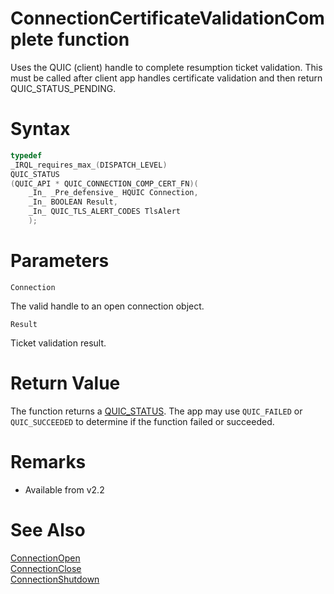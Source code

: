 ConnectionCertificateValidationComplete function
======

Uses the QUIC (client) handle to complete resumption ticket validation. This must be called after client app handles certificate validation and then return QUIC_STATUS_PENDING.

# Syntax

```C
typedef
_IRQL_requires_max_(DISPATCH_LEVEL)
QUIC_STATUS
(QUIC_API * QUIC_CONNECTION_COMP_CERT_FN)(
    _In_ _Pre_defensive_ HQUIC Connection,
    _In_ BOOLEAN Result,
    _In_ QUIC_TLS_ALERT_CODES TlsAlert
    );
```

# Parameters

`Connection`

The valid handle to an open connection object.

`Result`

Ticket validation result.

# Return Value

The function returns a [QUIC_STATUS](QUIC_STATUS.md). The app may use `QUIC_FAILED` or `QUIC_SUCCEEDED` to determine if the function failed or succeeded.

# Remarks

- Available from v2.2

# See Also

[ConnectionOpen](ConnectionStart.md)<br>
[ConnectionClose](ConnectionClose.md)<br>
[ConnectionShutdown](ConnectionShutdown.md)<br>
